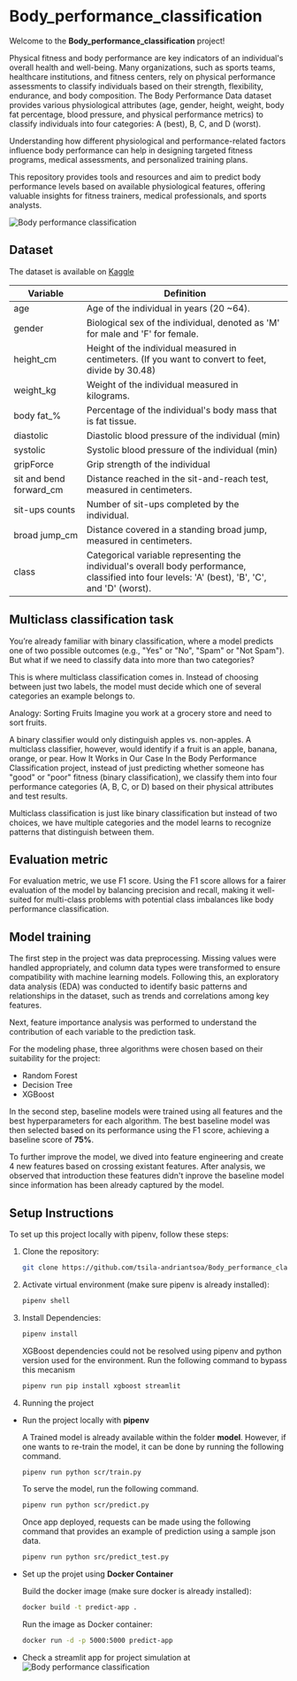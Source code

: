 # Body_performance_classification

Welcome to the **Body_performance_classification** project! 

Physical fitness and body performance are key indicators of an individual's overall health and well-being. Many organizations, such as sports teams, healthcare institutions, and fitness centers, rely on physical performance assessments to classify individuals based on their strength, flexibility, endurance, and body composition. The Body Performance Data dataset provides various physiological attributes (age, gender, height, weight, body fat percentage, blood pressure, and physical performance metrics) to classify individuals into four categories: A (best), B, C, and D (worst).

Understanding how different physiological and performance-related factors influence body performance can help in designing targeted fitness programs, medical assessments, and personalized training plans. 

This repository provides tools and resources and aim to predict body performance levels based on available physiological features, offering valuable insights for fitness trainers, medical professionals, and sports analysts.

![Body performance classification](https://github.com/tsila-andriantsoa/health_insurance_lead_prediction/blob/main/img/body_performance_classification.jpeg)

## Dataset

The dataset is available on [Kaggle](https://www.kaggle.com/datasets/kukuroo3/body-performance-data)

| Variable | Definition |
|------------------|-----------------|
| age | Age of the individual in years (20 ~64). |
| gender | Biological sex of the individual, denoted as 'M' for male and 'F' for female. |
| height_cm | Height of the individual measured in centimeters. (If you want to convert to feet, divide by 30.48) |
| weight_kg | Weight of the individual measured in kilograms. |
| body fat_% | Percentage of the individual's body mass that is fat tissue. |
| diastolic | Diastolic blood pressure of the individual (min) |
| systolic | Systolic blood pressure of the individual (min) |
| gripForce | Grip strength of the individual |
| sit and bend forward_cm | Distance reached in the sit-and-reach test, measured in centimeters. |
| sit-ups counts | Number of sit-ups completed by the individual. |
| broad jump_cm | Distance covered in a standing broad jump, measured in centimeters. |
| class | Categorical variable representing the individual's overall body performance, classified into four levels: 'A' (best), 'B', 'C', and 'D' (worst). |

## Multiclass classification task

You’re already familiar with binary classification, where a model predicts one of two possible outcomes (e.g., "Yes" or "No", "Spam" or "Not Spam"). But what if we need to classify data into more than two categories?

This is where multiclass classification comes in. Instead of choosing between just two labels, the model must decide which one of several categories an example belongs to.

Analogy: Sorting Fruits
Imagine you work at a grocery store and need to sort fruits.

A binary classifier would only distinguish apples vs. non-apples.
A multiclass classifier, however, would identify if a fruit is an apple, banana, orange, or pear.
How It Works in Our Case
In the Body Performance Classification project, instead of just predicting whether someone has "good" or "poor" fitness (binary classification), we classify them into four performance categories (A, B, C, or D) based on their physical attributes and test results.

Multiclass classification is just like binary classification but instead of two choices, we have multiple categories and the model learns to recognize patterns that distinguish between them.

## Evaluation metric

For evaluation metric, we use F1 score. Using the F1 score allows for a fairer evaluation of the model by balancing precision and recall, making it well-suited for multi-class problems with potential class imbalances like body performance classification.

## Model training

The first step in the project was data preprocessing. Missing values were handled appropriately, and column data types were transformed to ensure compatibility with machine learning models. Following this, an exploratory data analysis (EDA) was conducted to identify basic patterns and relationships in the dataset, such as trends and correlations among key features.

Next, feature importance analysis was performed to understand the contribution of each variable to the prediction task.

For the modeling phase, three algorithms were chosen based on their suitability for the project:

- Random Forest
- Decision Tree
- XGBoost

In the second step, baseline models were trained using all features and the best hyperparameters for each algorithm. The best baseline model was then selected based on its performance using the F1 score, achieving a baseline score of **75%**.

To further improve the model, we dived into feature engineering and create 4 new features based on crossing existant features. After analysis, we observed that introduction these features didn't inprove the baseline model since information has been already captured by the model.

## Setup Instructions

To set up this project locally with pipenv, follow these steps:

1. Clone the repository:
   ```bash
   git clone https://github.com/tsila-andriantsoa/Body_performance_classification.git
   ```

2. Activate virtual environment (make sure pipenv is already installed):
   ```bash
   pipenv shell
   ```

3. Install Dependencies:
   ```bash
   pipenv install
   ```
   XGBoost dependencies could not be resolved using pipenv and python version used for the environment. Run the following command to bypass this mecanism
   ```bash
   pipenv run pip install xgboost streamlit
   ```
   
4. Running the project

- Run the project locally with **pipenv**

  A Trained model is already available within the folder **model**. However, if one wants to re-train the model, it can be done by running the following command.
   ```bash
   pipenv run python scr/train.py
   ```
   
  To serve the model, run the following command.
   ```bash
   pipenv run python scr/predict.py
   ```
   
  Once app deployed, requests can be made using the following command that provides an example of prediction using a sample json data.
   ```bash
   pipenv run python src/predict_test.py
   ```
   
   
- Set up the projet using **Docker Container**

  Build the docker image (make sure docker is already installed):
   ```bash
   docker build -t predict-app .
   ```

  Run the image as Docker container:
   ```bash
   docker run -d -p 5000:5000 predict-app
   ```   

- Check a streamlit app for project simulation at ![Body performance classification](https://0194bbd8-9744-cedf-0626-beb887764536.share.connect.posit.cloud/)
